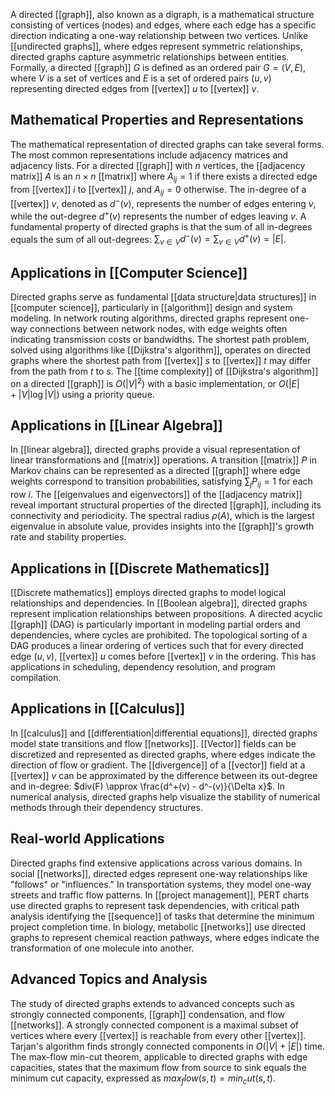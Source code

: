 A directed [[graph]], also known as a digraph, is a mathematical structure consisting of vertices (nodes) and edges, where each edge has a specific direction indicating a one-way relationship between two vertices. Unlike [[undirected graphs]], where edges represent symmetric relationships, directed graphs capture asymmetric relationships between entities. Formally, a directed [[graph]] $G$ is defined as an ordered pair $G = (V, E)$, where $V$ is a set of vertices and $E$ is a set of ordered pairs $(u, v)$ representing directed edges from [[vertex]] $u$ to [[vertex]] $v$.

## Mathematical Properties and Representations

The mathematical representation of directed graphs can take several forms. The most common representations include adjacency matrices and adjacency lists. For a directed [[graph]] with $n$ vertices, the [[adjacency matrix]] $A$ is an $n \times n$ [[matrix]] where $A_{ij} = 1$ if there exists a directed edge from [[vertex]] $i$ to [[vertex]] $j$, and $A_{ij} = 0$ otherwise. The in-degree of a [[vertex]] $v$, denoted as $d^-(v)$, represents the number of edges entering $v$, while the out-degree $d^+(v)$ represents the number of edges leaving $v$. A fundamental property of directed graphs is that the sum of all in-degrees equals the sum of all out-degrees: $\sum_{v \in V} d^-(v) = \sum_{v \in V} d^+(v) = |E|$.

## Applications in [[Computer Science]]

Directed graphs serve as fundamental [[data structure|data structures]] in [[computer science]], particularly in [[algorithm]] design and system modeling. In network routing algorithms, directed graphs represent one-way connections between network nodes, with edge weights often indicating transmission costs or bandwidths. The shortest path problem, solved using algorithms like [[Dijkstra's algorithm]], operates on directed graphs where the shortest path from [[vertex]] $s$ to [[vertex]] $t$ may differ from the path from $t$ to $s$. The [[time complexity]] of [[Dijkstra's algorithm]] on a directed [[graph]] is $O(|V|^2)$ with a basic implementation, or $O(|E| + |V|\log|V|)$ using a priority queue.

## Applications in [[Linear Algebra]]

In [[linear algebra]], directed graphs provide a visual representation of linear transformations and [[matrix]] operations. A transition [[matrix]] $P$ in Markov chains can be represented as a directed [[graph]] where edge weights correspond to transition probabilities, satisfying $\sum_{j} P_{ij} = 1$ for each row $i$. The [[eigenvalues and eigenvectors]] of the [[adjacency matrix]] reveal important structural properties of the directed [[graph]], including its connectivity and periodicity. The spectral radius $\rho(A)$, which is the largest eigenvalue in absolute value, provides insights into the [[graph]]'s growth rate and stability properties.

## Applications in [[Discrete Mathematics]]

[[Discrete mathematics]] employs directed graphs to model logical relationships and dependencies. In [[Boolean algebra]], directed graphs represent implication relationships between propositions. A directed acyclic [[graph]] (DAG) is particularly important in modeling partial orders and dependencies, where cycles are prohibited. The topological sorting of a DAG produces a linear ordering of vertices such that for every directed edge $(u, v)$, [[vertex]] $u$ comes before [[vertex]] $v$ in the ordering. This has applications in scheduling, dependency resolution, and program compilation.

## Applications in [[Calculus]]

In [[calculus]] and [[differentiation|differential equations]], directed graphs model state transitions and flow [[networks]]. [[Vector]] fields can be discretized and represented as directed graphs, where edges indicate the direction of flow or gradient. The [[divergence]] of a [[vector]] field at a [[vertex]] $v$ can be approximated by the difference between its out-degree and in-degree: $div(F) \approx \frac{d^+(v) - d^-(v)}{\Delta x}$. In numerical analysis, directed graphs help visualize the stability of numerical methods through their dependency structures.

## Real-world Applications

Directed graphs find extensive applications across various domains. In social [[networks]], directed edges represent one-way relationships like "follows" or "influences." In transportation systems, they model one-way streets and traffic flow patterns. In [[project management]], PERT charts use directed graphs to represent task dependencies, with critical path analysis identifying the [[sequence]] of tasks that determine the minimum project completion time. In biology, metabolic [[networks]] use directed graphs to represent chemical reaction pathways, where edges indicate the transformation of one molecule into another.

## Advanced Topics and Analysis

The study of directed graphs extends to advanced concepts such as strongly connected components, [[graph]] condensation, and flow [[networks]]. A strongly connected component is a maximal subset of vertices where every [[vertex]] is reachable from every other [[vertex]]. Tarjan's algorithm finds strongly connected components in $O(|V| + |E|)$ time. The max-flow min-cut theorem, applicable to directed graphs with edge capacities, states that the maximum flow from source to sink equals the minimum cut capacity, expressed as $max_flow(s,t) = min_cut(s,t)$.
